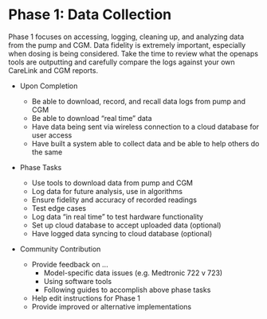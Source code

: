 # Phase 1: Data Collection
Phase 1 focuses on accessing, logging, cleaning up, and analyzing data from the pump and CGM. Data fidelity is extremely important, especially when dosing is being considered. Take the time to review what the openaps tools are outputting and carefully compare the logs against your own CareLink and CGM reports.

* Upon Completion
    * Be able to download, record, and recall data logs from pump and CGM
    * Be able to download “real time” data
    * Have data being sent via wireless connection to a cloud database for user access
    * Have built a system able to collect data and be able to help others do the same


* Phase Tasks
    * Use tools to download data from pump and CGM
    * Log data for future analysis, use in algorithms
    * Ensure fidelity and accuracy of recorded readings
    * Test edge cases
    * Log data “in real time” to test hardware functionality
    * Set up cloud database to accept uploaded data (optional)
    * Have logged data syncing to cloud database (optional)


* Community Contribution
    * Provide feedback on ...
        * Model-specific data issues (e.g. Medtronic 722 v 723)
        * Using software tools
        * Following guides to accomplish above phase tasks
    * Help edit instructions for Phase 1
    * Provide improved or alternative implementations
